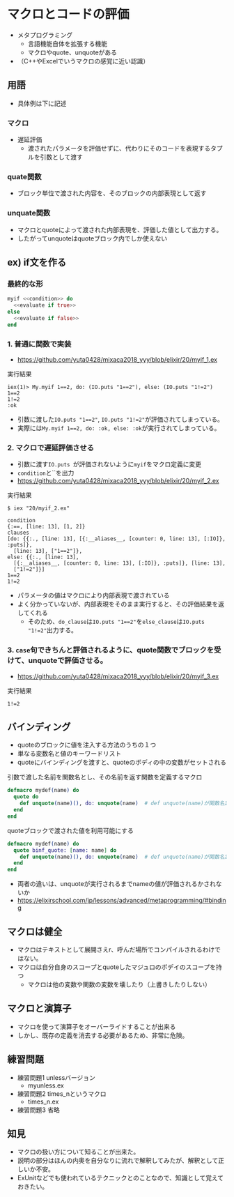 # マクロとコードの評価

* メタプログラミング
  * 言語機能自体を拡張する機能
  * マクロやquote、unquoteがある
* （C++やExcelでいうマクロの感覚に近い認識）

## 用語
* 具体例は下に記述

### マクロ
* 遅延評価
  * 渡されたパラメータを評価せずに、代わりにそのコードを表現するタプルを引数として渡す

### quate関数
* ブロック単位で渡された内容を、そのブロックの内部表現として返す

### unquate関数
* マクロとquoteによって渡された内部表現を、評価した値として出力する。
* したがってunquoteはquoteブロック内でしか使えない

## ex) if文を作る
### 最終的な形
```ex
myif <<condition>> do
  <<evaluate if true>>
else
  <<evaluate if false>>
end
```

### 1. 普通に関数で実装
* https://github.com/yuta0428/mixaca2018_yyy/blob/elixir/20/myif_1.ex

実行結果
```
iex(1)> My.myif 1==2, do: (IO.puts "1==2"), else: (IO.puts "1!=2")
1==2
1!=2
:ok
```

* 引数に渡した`IO.puts "1==2"`, `IO.puts "1!=2"`が評価されてしまっている。
* 実際には`My.myif 1==2, do: :ok, else: :ok`が実行されてしまっている。

### 2. マクロで遅延評価させる
* 引数に渡す`IO.puts `が評価されないように`myif`をマクロ定義に変更
* `condition`と``を出力
* https://github.com/yuta0428/mixaca2018_yyy/blob/elixir/20/myif_2.ex

実行結果
```
$ iex "20/myif_2.ex"

condition
{:==, [line: 13], [1, 2]}
clauses
[do: {{:., [line: 13], [{:__aliases__, [counter: 0, line: 13], [:IO]}, :puts]},
  [line: 13], ["1==2"]},
else: {{:., [line: 13],
  [{:__aliases__, [counter: 0, line: 13], [:IO]}, :puts]}, [line: 13],
  ["1!=2"]}]
1==2
1!=2
```

* パラメータの値はマクロにより内部表現で渡されている
* よく分かっていないが、内部表現をそのまま実行すると、その評価結果を返してくれる
  * そのため、`do_clause`は`IO.puts "1==2"`を`else_clause`は`IO.puts "1!=2"`出力する。

### 3. `case`句できちんと評価されるように、quote関数でブロックを受けて、unquoteで評価させる。
* https://github.com/yuta0428/mixaca2018_yyy/blob/elixir/20/myif_3.ex

実行結果
```
1!=2
```

## バインディング
* quoteのブロックに値を注入する方法のうちの１つ
* 単なる変数名と値のキーワードリスト
* quoteにバインディングを渡すと、quoteのボディの中の変数がセットされる

引数で渡した名前を関数名とし、その名前を返す関数を定義するマクロ
```ex 
defmacro mydef(name) do
  quote do
    def unquote(name)(), do: unquote(name)  # def unquote(name)が関数名定義
  end
end
```

quoteブロックで渡された値を利用可能にする
```ex
defmacro mydef(name) do
  quote binf_quote: [name: name] do
    def unquote(name)(), do: unquote(name)  # def unquote(name)が関数名定義
  end
end
```

* 両者の違いは、unquoteが実行されるまでnameの値が評価されるかされないか
* https://elixirschool.com/jp/lessons/advanced/metaprogramming/#binding


## マクロは健全
* マクロはテキストとして展開さえr、呼んだ場所でコンパイルされるわけではない。
* マクロは自分自身のスコープとquoteしたマジュロのボデイのスコープを持つ
  * マクロは他の変数や関数の変数を壊したり（上書きしたりしない）

## マクロと演算子
* マクロを使って演算子をオーバーライドすることが出来る
* しかし、既存の定義を消去する必要があるため、非常に危険。

## 練習問題
* 練習問題1 unlessバージョン
  * myunless.ex
* 練習問題2  times_nというマクロ
  * times_n.ex
* 練習問題3 省略

## 知見
* マクロの扱い方について知ることが出来た。
* 説明の部分はほんの内奥を自分なりに流れで解釈してみたが、解釈として正しいか不安。
* ExUnitなどでも使われているテクニックとのことなので、知識として覚えておきたい。
